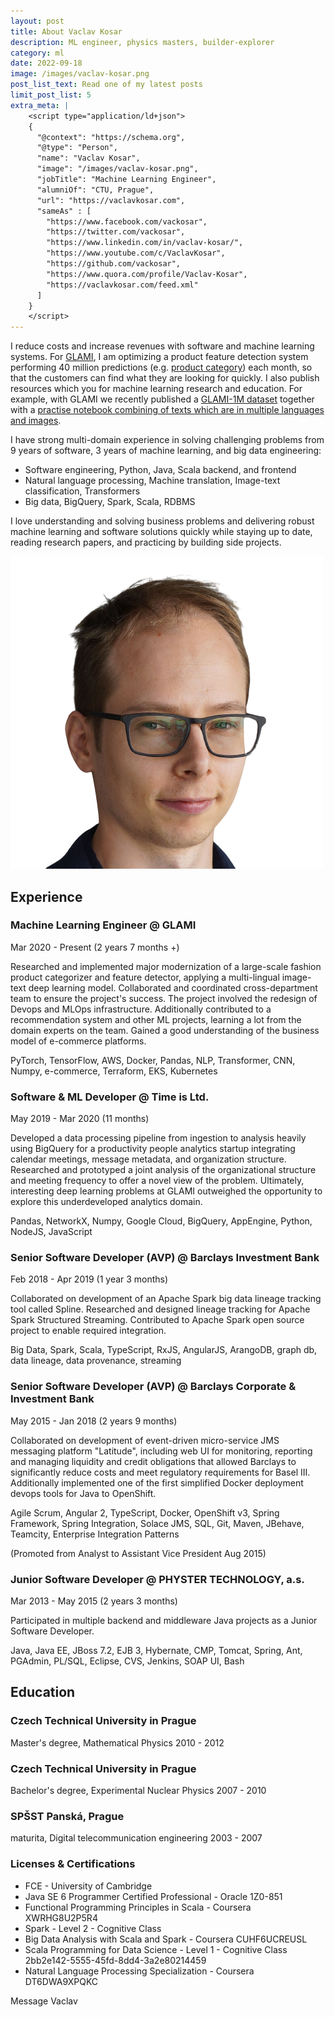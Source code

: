 ```yaml
---
layout: post
title: About Vaclav Kosar
description: ML engineer, physics masters, builder-explorer
category: ml
date: 2022-09-18
image: /images/vaclav-kosar.png
post_list_text: Read one of my latest posts
limit_post_list: 5
extra_meta: |
    <script type="application/ld+json">
    {
      "@context": "https://schema.org",
      "@type": "Person",
      "name": "Vaclav Kosar",
      "image": "/images/vaclav-kosar.png",
      "jobTitle": "Machine Learning Engineer",
      "alumniOf": "CTU, Prague",
      "url": "https://vaclavkosar.com",
      "sameAs" : [
        "https://www.facebook.com/vackosar",
        "https://twitter.com/vackosar",
        "https://www.linkedin.com/in/vaclav-kosar/",
        "https://www.youtube.com/c/VaclavKosar",
        "https://github.com/vackosar",
        "https://www.quora.com/profile/Vaclav-Kosar",
        "https://vaclavkosar.com/feed.xml"
      ]
    }
    </script>
---
```


I reduce costs and increase revenues with software and machine learning systems. For [GLAMI](https://medium.com/@glami-engineering), I am optimizing a product feature detection system performing 40 million predictions (e.g. [product category](/software/google-product-taxonomy-viewer)) each month, so that the customers can find what they are looking for quickly. I also publish resources which you for machine learning research and education. For example, with GLAMI we recently published a [GLAMI-1M dataset](https://github.com/glami/glami-1m) together with a [practise notebook combining of texts which are in multiple languages and images](https://colab.research.google.com/drive/16gMqVqUpleacU5z9Y_7f3c-7I0C45esy?usp=sharing).

I have strong multi-domain experience in solving challenging problems from 9 years of software, 3 years of machine learning, and big data engineering:

- Software engineering, Python, Java, Scala backend, and frontend
- Natural language processing, Machine translation, Image-text classification, Transformers
- Big data, BigQuery, Spark, Scala, RDBMS

I love understanding and solving business problems and delivering robust machine learning and software solutions quickly while staying up to date, reading research papers, and practicing by building side projects.

![Vaclav Kosar](/vaclav-kosar-face-editted-removebg-preview-flip.png)


## Experience

### Machine Learning Engineer @ GLAMI
Mar 2020 - Present (2 years 7 months +)

Researched and implemented major modernization of a large-scale fashion product categorizer and feature detector, applying a multi-lingual image-text deep learning model. Collaborated and coordinated cross-department team to ensure the project's success. The project involved the redesign of Devops and MLOps infrastructure. Additionally contributed to a recommendation system and other ML projects, learning a lot from the domain experts on the team. Gained a good understanding of the business model of e-commerce platforms.

PyTorch, TensorFlow, AWS, Docker, Pandas, NLP, Transformer, CNN, Numpy, e-commerce, Terraform, EKS, Kubernetes

### Software & ML Developer @ Time is Ltd.
May 2019 - Mar 2020 (11 months)

Developed a data processing pipeline from ingestion to analysis heavily using BigQuery for a productivity people analytics startup integrating calendar meetings, message metadata, and organization structure. Researched and prototyped a joint analysis of the organizational structure and meeting frequency to offer a novel view of the problem. Ultimately, interesting deep learning problems at GLAMI outweighed the opportunity to explore this underdeveloped analytics domain.

Pandas, NetworkX, Numpy, Google Cloud, BigQuery, AppEngine, Python, NodeJS, JavaScript


### Senior Software Developer (AVP) @ Barclays Investment Bank
Feb 2018 - Apr 2019 (1 year 3 months)

Collaborated on development of an Apache Spark big data lineage tracking tool called Spline. Researched and designed lineage tracking for Apache Spark Structured Streaming. Contributed to Apache Spark open source project to enable required integration.

Big Data, Spark, Scala, TypeScript, RxJS, AngularJS, ArangoDB, graph db, data lineage, data provenance, streaming

### Senior Software Developer (AVP) @ Barclays Corporate & Investment Bank
May 2015 - Jan 2018 (2 years 9 months)

Collaborated on development of event-driven micro-service JMS messaging platform "Latitude", including web UI for monitoring, reporting and managing liquidity and credit obligations that allowed Barclays to significantly reduce costs and meet regulatory requirements for Basel III. Additionally implemented one of the first simplified Docker deployment devops tools for Java to OpenShift.

Agile Scrum, Angular 2, TypeScript, Docker, OpenShift v3, Spring Framework, Spring Integration, Solace JMS, SQL, Git, Maven, JBehave, Teamcity, Enterprise Integration Patterns

(Promoted from Analyst to Assistant Vice President Aug 2015)

### Junior Software Developer @ PHYSTER TECHNOLOGY, a.s.
Mar 2013 - May 2015 (2 years 3 months)

Participated in multiple backend and middleware Java projects as a Junior Software Developer.

Java, Java EE, JBoss 7.2, EJB 3, Hybernate, CMP, Tomcat, Spring, Ant, PGAdmin, PL/SQL, Eclipse, CVS, Jenkins, SOAP UI, Bash

## Education

### Czech Technical University in Prague
Master's degree, Mathematical Physics
2010 - 2012

### Czech Technical University in Prague
Bachelor's degree, Experimental Nuclear Physics
2007 - 2010

### SPŠST Panská, Prague
maturita, Digital telecommunication engineering
2003 - 2007

### Licenses & Certifications
- FCE - University of Cambridge
- Java SE 6 Programmer Certified Professional - Oracle 1Z0-851
- Functional Programming Principles in Scala - Coursera XWRHG8U2P5R4
- Spark - Level 2 - Cognitive Class
- Big Data Analysis with Scala and Spark - Coursera CUHF6UCREUSL
- Scala Programming for Data Science - Level 1 - Cognitive Class 2bb2e142-5555-45fd-8dd4-3a2e80214459
- Natural Language Processing Specialization - Coursera DT6DWA9XPQKC
 

<a class="btn btn-success m-1" style="text-decoration: none; display: inline-block;" href="{{ site.feedback_url }}"> Message Vaclav</a>


<br>

